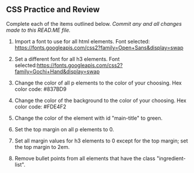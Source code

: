## CSS Practice and Review

Complete each of the items outlined below.
*Commit any and all changes made to this READ.ME file.*

1. Import a font to use for all html elements.
Font selected: https://fonts.googleapis.com/css2?family=Open+Sans&display=swap

2. Set a different font for all h3 elements.
Font selected:https://fonts.googleapis.com/css2?family=Gochi+Hand&display=swap

3. Change the color of all p elements to the color of your choosing.
Hex color code: #837BD9

4. Change the color of the background to the color of your choosing.
Hex color code: #FDE4F2

6. Change the color of the element with id "main-title" to green.

7. Set the top margin on all p elements to 0.

8. Set all margin values for h3 elements to 0 except for the top margin; set the top margin to 2em.

9. Remove bullet points from all elements that have the class "ingredient-list".
